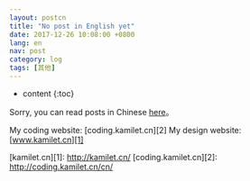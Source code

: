 ```yaml
---
layout: postcn
title: "No post in English yet"
date: 2017-12-26 10:08:00 +0800
lang: en
nav: post
category: log
tags: [其他]
---
```


* content
{:toc}

Sorry, you can read posts in Chinese [here](http://coding.kamilet.cn/cn/)。
<!-- more -->

My coding website: [coding.kamilet.cn][2]
My design website: [www.kamilet.cn][1]

[kamilet.cn][1]: http://kamilet.cn/
[coding.kamilet.cn][2]: http://coding.kamilet.cn/cn/